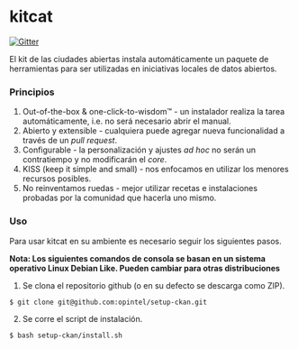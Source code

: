 kitcat
======

[![Gitter](https://badges.gitter.im/Join%20Chat.svg)](https://gitter.im/mxabierto/kitcat?utm_source=badge&utm_medium=badge&utm_campaign=pr-badge&utm_content=badge)

El kit de las ciudades abiertas instala automáticamente un paquete de herramientas para ser utilizadas en iniciativas locales de datos abiertos.

### Principios

1. Out-of-the-box & one-click-to-wisdom™ - un instalador realiza la tarea automáticamente, i.e. no será necesario abrir el manual.
2. Abierto y extensible - cualquiera puede agregar nueva funcionalidad a través de un _pull request_.
3. Configurable - la personalización y ajustes _ad hoc_ no serán un contratiempo y no modificarán el _core_.
4. KISS (keep it simple and small) - nos enfocamos en utilizar los menores recursos posibles.
5. No reinventamos ruedas - mejor utilizar recetas e instalaciones probadas por la comunidad que hacerla uno mismo.

### Uso
Para usar kitcat en su ambiente es necesario seguir los siguientes pasos.

**Nota: Los siguientes comandos de consola se basan en un sistema operativo Linux Debian Like. Pueden cambiar para otras distribuciones**

1. Se clona el repositorio github (o en su defecto se descarga como ZIP).

```sh
$ git clone git@github.com:opintel/setup-ckan.git
```

2. Se corre el script de instalación.

```sh
$ bash setup-ckan/install.sh
```
